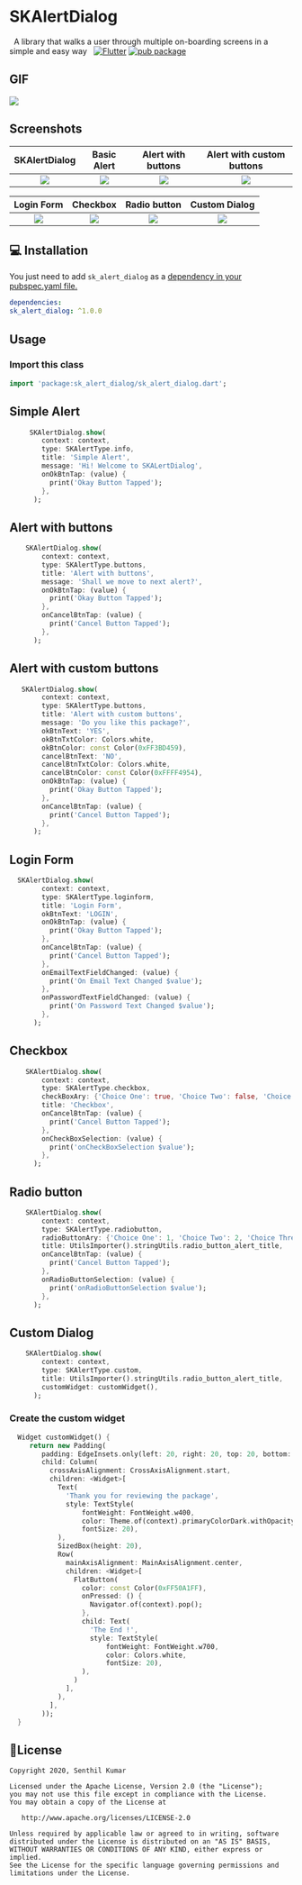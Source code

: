 # SKAlertDialog
 
A library that walks a user through multiple on-boarding screens in a simple and easy way
  
 [![Flutter](https://img.shields.io/badge/Platform-Flutter-blue.svg)](https://flutter.dev/)
 [![pub package](https://img.shields.io/badge/pub-1.0.0-blueviolet.svg)](https://pub.dev/packages/status_alert)
 
## GIF

<p align="left">
  <img  width=“400” height=‘’400” src="https://user-images.githubusercontent.com/10756609/91384856-3787e480-e84d-11ea-917d-d457600030fb.gif">
</p>

## Screenshots

SKAlertDialog              |  Basic Alert               | Alert with buttons     |  Alert with custom buttons 
:-------------------------:|:-------------------------:|:-------------------------:|:-------------------------:
![](Screenshots/1.png)|![](Screenshots/2.png)|![](Screenshots/3.png)|![](Screenshots/4.png)|

Login Form                 |  Checkbox                  | Radio button             |  Custom Dialog 
:-------------------------:|:-------------------------:|:-------------------------:|:-------------------------:
![](Screenshots/5.png)|![](Screenshots/6.png)|![](Screenshots/7.png)|![](Screenshots/8.png)|


## 💻 Installation

You just need to add `sk_alert_dialog` as a [dependency in your pubspec.yaml file.](https://flutter.dev/docs/development/packages-and-plugins/using-packages)

```yaml
dependencies:
sk_alert_dialog: ^1.0.0
```

## Usage

### Import this class

```dart
import 'package:sk_alert_dialog/sk_alert_dialog.dart';
```

## Simple Alert

```dart
     SKAlertDialog.show(
        context: context,
        type: SKAlertType.info,
        title: 'Simple Alert',
        message: 'Hi! Welcome to SKALertDialog',
        onOkBtnTap: (value) {
          print('Okay Button Tapped');
        },
      );
```

## Alert with buttons

```dart
    SKAlertDialog.show(
        context: context,
        type: SKAlertType.buttons,
        title: 'Alert with buttons',
        message: 'Shall we move to next alert?',
        onOkBtnTap: (value) {
          print('Okay Button Tapped');
        },
        onCancelBtnTap: (value) {
          print('Cancel Button Tapped');
        },
      );
```

## Alert with custom buttons

```dart
   SKAlertDialog.show(
        context: context,
        type: SKAlertType.buttons,
        title: 'Alert with custom buttons',
        message: 'Do you like this package?',
        okBtnText: 'YES',
        okBtnTxtColor: Colors.white,
        okBtnColor: const Color(0xFF3BD459),
        cancelBtnText: 'NO',
        cancelBtnTxtColor: Colors.white,
        cancelBtnColor: const Color(0xFFFF4954),
        onOkBtnTap: (value) {
          print('Okay Button Tapped');
        },
        onCancelBtnTap: (value) {
          print('Cancel Button Tapped');
        },
      );
```

## Login Form

```dart
  SKAlertDialog.show(
        context: context,
        type: SKAlertType.loginform,
        title: 'Login Form',
        okBtnText: 'LOGIN',
        onOkBtnTap: (value) {
          print('Okay Button Tapped');
        },
        onCancelBtnTap: (value) {
          print('Cancel Button Tapped');
        },
        onEmailTextFieldChanged: (value) {
          print('On Email Text Changed $value');
        },
        onPasswordTextFieldChanged: (value) {
          print('On Password Text Changed $value');
        },
      );
```

## Checkbox

```dart
    SKAlertDialog.show(
        context: context,
        type: SKAlertType.checkbox,
        checkBoxAry: {'Choice One': true, 'Choice Two': false, 'Choice Three': true, 'Choice Four': false, 'Choice Five': false},
        title: 'Checkbox',
        onCancelBtnTap: (value) {
          print('Cancel Button Tapped');
        },
        onCheckBoxSelection: (value) {
          print('onCheckBoxSelection $value');
        },
      );
```

## Radio button

```dart
    SKAlertDialog.show(
        context: context,
        type: SKAlertType.radiobutton,
        radioButtonAry: {'Choice One': 1, 'Choice Two': 2, 'Choice Three': 3, 'Choice Four': 4, 'Choice Five': 5},
        title: UtilsImporter().stringUtils.radio_button_alert_title,
        onCancelBtnTap: (value) {
          print('Cancel Button Tapped');
        },
        onRadioButtonSelection: (value) {
          print('onRadioButtonSelection $value');
        },
      );
```

## Custom Dialog

```dart
    SKAlertDialog.show(
        context: context,
        type: SKAlertType.custom,
        title: UtilsImporter().stringUtils.radio_button_alert_title,
        customWidget: customWidget(),
      );
```

### Create the custom widget

```dart
  Widget customWidget() { 
     return new Padding(
        padding: EdgeInsets.only(left: 20, right: 20, top: 20, bottom: 20),
        child: Column(
          crossAxisAlignment: CrossAxisAlignment.start,
          children: <Widget>[
            Text(
              'Thank you for reviewing the package',
              style: TextStyle(
                  fontWeight: FontWeight.w400,
                  color: Theme.of(context).primaryColorDark.withOpacity(0.7),
                  fontSize: 20),
            ),
            SizedBox(height: 20),
            Row(
              mainAxisAlignment: MainAxisAlignment.center,
              children: <Widget>[
                FlatButton(
                  color: const Color(0xFF50A1FF),
                  onPressed: () {
                    Navigator.of(context).pop();
                  },
                  child: Text(
                    'The End !',
                    style: TextStyle(
                        fontWeight: FontWeight.w700,
                        color: Colors.white,
                        fontSize: 20),
                  ),
                )
              ],
            ),
          ],
        ));
  }
```

## 📃License

    Copyright 2020, Senthil Kumar

    Licensed under the Apache License, Version 2.0 (the "License");
    you may not use this file except in compliance with the License.
    You may obtain a copy of the License at

       http://www.apache.org/licenses/LICENSE-2.0

    Unless required by applicable law or agreed to in writing, software
    distributed under the License is distributed on an "AS IS" BASIS,
    WITHOUT WARRANTIES OR CONDITIONS OF ANY KIND, either express or implied.
    See the License for the specific language governing permissions and
    limitations under the License.
